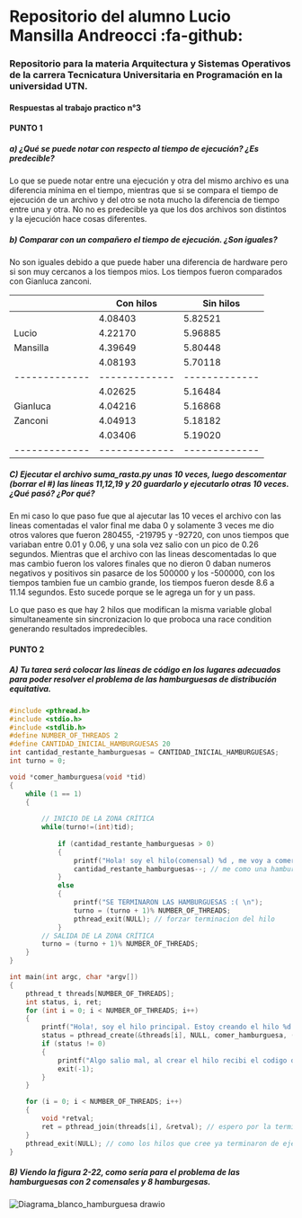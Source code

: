 # Repositorio del alumno Lucio Mansilla Andreocci :fa-github:

### Repositorio para la materia Arquitectura y Sistemas Operativos de la carrera Tecnicatura Universitaria en Programación en la universidad **UTN**.

#### **Respuestas al trabajo practico n°3**

#### **PUNTO 1**

##### **a) ¿Qué se puede notar con respecto al tiempo de ejecución? ¿Es predecible?**
Lo que se puede notar entre una ejecución y otra del mismo archivo es una diferencia mínima en el tiempo, mientras que si se compara el tiempo de ejecución de un archivo y del otro se nota mucho la diferencia de tiempo entre una y otra.
No no es predecible ya que los dos archivos son distintos y la ejecución hace cosas diferentes.

##### **b) Comparar con un compañero el tiempo de ejecución. ¿Son iguales?**  
No son iguales debido a que puede haber una diferencia de hardware pero si son muy cercanos a los tiempos mios. Los tiempos fueron comparados con Gianluca zanconi.


|               |   Con hilos   |   Sin hilos   |                 
| ------------- | ------------- | ------------- |
|               |    4.08403    |    5.82521    |
|     Lucio     |    4.22170    |    5.96885    |
|    Mansilla   |    4.39649    |    5.80448    |
|               |    4.08193    |    5.70118    |
| ------------- | ------------- | ------------- |
|               |    4.02625    |    5.16484    |
|    Gianluca   |    4.04216    |    5.16868    |
|    Zanconi    |    4.04913    |    5.18182    |
|               |    4.03406    |    5.19020    |
| ------------- | ------------- | ------------- | 

##### **C) Ejecutar el archivo suma_rasta.py unas 10 veces, luego descomentar (borrar el #) las líneas 11,12,19 y 20 guardarlo y ejecutarlo otras 10 veces. ¿Qué pasó? ¿Por qué?**
En mi caso lo que paso fue que al ajecutar las 10 veces el archivo con las lineas comentadas el valor final me daba 0 y solamente 3 veces me dio otros valores que fueron 280455, -219795 y -92720, con unos tiempos que variaban entre 0.01 y 0.06, y una sola vez salio con un pico de 0.26 segundos. Mientras que el archivo con las lineas descomentadas lo que mas cambio fueron los valores finales que no dieron 0 daban numeros negativos y positivos sin pasarce de los 500000 y los -500000, con los tiempos tambien fue un cambio grande, los tiempos fueron desde 8.6 a 11.14 segundos.
Esto sucede porque se le agrega un for y un pass.

Lo que paso es que hay 2 hilos que modifican la misma variable global simultaneamente sin sincronizacion lo que proboca una race condition generando resultados impredecibles.


#### **PUNTO 2**

##### **A) Tu tarea será colocar las líneas de código en los lugares adecuados para poder resolver el problema de las hamburguesas de distribución equitativa.** 

```c
#include <pthread.h>
#include <stdio.h>
#include <stdlib.h>
#define NUMBER_OF_THREADS 2
#define CANTIDAD_INICIAL_HAMBURGUESAS 20
int cantidad_restante_hamburguesas = CANTIDAD_INICIAL_HAMBURGUESAS;
int turno = 0;

void *comer_hamburguesa(void *tid)
{
	while (1 == 1)
	{ 
		
    	// INICIO DE LA ZONA CRÍTICA
		while(turno!=(int)tid);
		
			if (cantidad_restante_hamburguesas > 0)
			{
				printf("Hola! soy el hilo(comensal) %d , me voy a comer una hamburguesa ! ya que todavia queda/n %d \n", (int) tid, cantidad_restante_hamburguesas);
				cantidad_restante_hamburguesas--; // me como una hamburguesa
			}
			else
			{
				printf("SE TERMINARON LAS HAMBURGUESAS :( \n");
				turno = (turno + 1)% NUMBER_OF_THREADS;
				pthread_exit(NULL); // forzar terminacion del hilo
			}
    	// SALIDA DE LA ZONA CRÍTICA   
		turno = (turno + 1)% NUMBER_OF_THREADS;
	}
}

int main(int argc, char *argv[])
{
	pthread_t threads[NUMBER_OF_THREADS];
	int status, i, ret;
	for (int i = 0; i < NUMBER_OF_THREADS; i++)
	{
		printf("Hola!, soy el hilo principal. Estoy creando el hilo %d \n", i);
		status = pthread_create(&threads[i], NULL, comer_hamburguesa, (void *)i);
		if (status != 0)
		{
			printf("Algo salio mal, al crear el hilo recibi el codigo de error %d \n", status);
			exit(-1);
		}
	}

	for (i = 0; i < NUMBER_OF_THREADS; i++)
	{
		void *retval;
		ret = pthread_join(threads[i], &retval); // espero por la terminacion de los hilos que cree
	}
	pthread_exit(NULL); // como los hilos que cree ya terminaron de ejecutarse, termino yo tambien.
}
```
##### **B) Viendo la figura 2-22, como sería para el problema de las hamburguesas con 2 comensales y 8 hamburgesas.**

![Diagrama_blanco_hamburguesa drawio](https://github.com/LUCU0/ASO2024TPs/assets/72327972/e7b8e6c4-e5ea-43bf-92f7-8ef59d5bde62)


